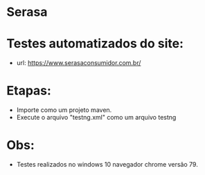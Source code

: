 # Serasa

# Testes automatizados do site:
* url: https://www.serasaconsumidor.com.br/

# Etapas:
* Importe como um projeto maven.
* Execute o arquivo "testng.xml" como um arquivo testng

# Obs:
* Testes realizados no windows 10 navegador chrome versão 79.
